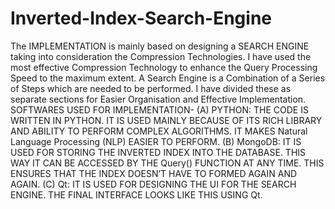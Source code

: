 # Inverted-Index-Search-Engine
The IMPLEMENTATION is mainly based on designing a SEARCH ENGINE taking into consideration the Compression Technologies. I have used the most effective Compression Technology to enhance the Query Processing Speed to the maximum extent. A Search Engine is a Combination of a Series of Steps which are needed to be performed. I have divided these as separate sections for Easier Organisation and Effective Implementation.  SOFTWARES USED FOR IMPLEMENTATION- (A) PYTHON: THE CODE IS WRITTEN IN PYTHON. IT IS USED MAINLY BECAUSE OF ITS RICH LIBRARY AND ABILITY TO PERFORM COMPLEX ALGORITHMS. IT MAKES Natural Language Processing (NLP) EASIER TO PERFORM.  (B) MongoDB: IT IS USED FOR STORING THE INVERTED INDEX INTO THE DATABASE. THIS WAY IT CAN BE ACCESSED BY THE Query() FUNCTION AT ANY TIME. THIS ENSURES THAT THE INDEX DOESN’T HAVE TO FORMED AGAIN AND AGAIN.  (C) Qt: IT IS USED FOR DESIGNING THE UI FOR THE SEARCH ENGINE. THE FINAL INTERFACE LOOKS LIKE THIS USING Qt.
